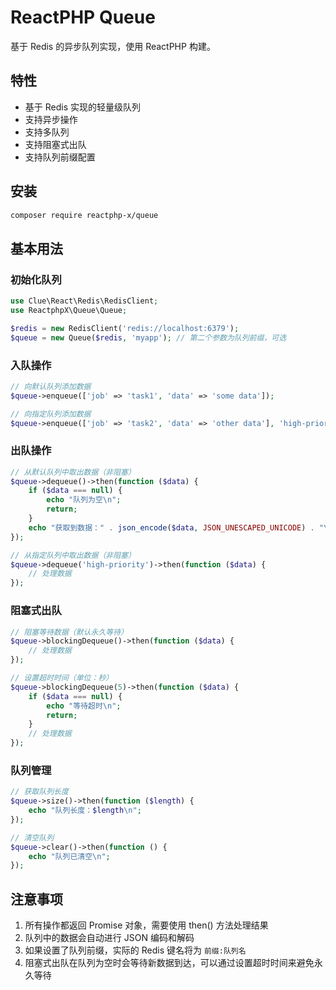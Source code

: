 # ReactPHP Queue

基于 Redis 的异步队列实现，使用 ReactPHP 构建。

## 特性

- 基于 Redis 实现的轻量级队列
- 支持异步操作
- 支持多队列
- 支持阻塞式出队
- 支持队列前缀配置

## 安装

```bash
composer require reactphp-x/queue
```

## 基本用法

### 初始化队列

```php
use Clue\React\Redis\RedisClient;
use ReactphpX\Queue\Queue;

$redis = new RedisClient('redis://localhost:6379');
$queue = new Queue($redis, 'myapp'); // 第二个参数为队列前缀，可选
```

### 入队操作

```php
// 向默认队列添加数据
$queue->enqueue(['job' => 'task1', 'data' => 'some data']);

// 向指定队列添加数据
$queue->enqueue(['job' => 'task2', 'data' => 'other data'], 'high-priority');
```

### 出队操作

```php
// 从默认队列中取出数据（非阻塞）
$queue->dequeue()->then(function ($data) {
    if ($data === null) {
        echo "队列为空\n";
        return;
    }
    echo "获取到数据：" . json_encode($data, JSON_UNESCAPED_UNICODE) . "\n";
});

// 从指定队列中取出数据（非阻塞）
$queue->dequeue('high-priority')->then(function ($data) {
    // 处理数据
});
```

### 阻塞式出队

```php
// 阻塞等待数据（默认永久等待）
$queue->blockingDequeue()->then(function ($data) {
    // 处理数据
});

// 设置超时时间（单位：秒）
$queue->blockingDequeue(5)->then(function ($data) {
    if ($data === null) {
        echo "等待超时\n";
        return;
    }
    // 处理数据
});
```

### 队列管理

```php
// 获取队列长度
$queue->size()->then(function ($length) {
    echo "队列长度：$length\n";
});

// 清空队列
$queue->clear()->then(function () {
    echo "队列已清空\n";
});
```

## 注意事项

1. 所有操作都返回 Promise 对象，需要使用 then() 方法处理结果
2. 队列中的数据会自动进行 JSON 编码和解码
3. 如果设置了队列前缀，实际的 Redis 键名将为 `前缀:队列名`
4. 阻塞式出队在队列为空时会等待新数据到达，可以通过设置超时时间来避免永久等待